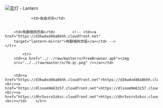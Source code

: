 

<img src="../../raw/master/x/8e0a2b81.c82003be.LanternYellow2.png" alt="蓝灯 - Lantern"/>
<table>
    <tr>
                
                <td>自由浏览</td>
        
        
        <td>免翻墙网页版</td>        <!-- <td><a href="https://d3kwdxd46a0khh.cloudfront.net"
        target="lantern-mirror">免翻墙网页版</a></td> -->
    </tr>
    
            <tr>
        <td><a href="../../raw/master/x/FreeBrowser.apk"><img
        src="../../raw/master/x/fb.qr.png" /></a></td>

        
        <td><a href="https://d3kwdxd46a0khh.cloudfront.net">https://d3kwdxd46a0khh.cloudfront.net</a><br/><a href="https://dlsoom9m63z57.cloudfront.net">https://dlsoom9m63z57.cloudfront.net</a><br/><a href="https://dhr5vsrv5zksc.cloudfront.net">https://dhr5vsrv5zksc.cloudfront.net</a><br/></td>    </tr>
</table>
